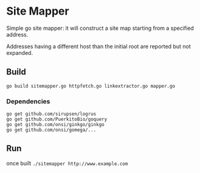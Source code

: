 # Site Mapper

Simple go site mapper: it will construct a site map starting from a specified address.

Addresses having a different host than the initial root are reported but not expanded.

## Build

`go build sitemapper.go httpfetch.go linkextractor.go mapper.go`

### Dependencies

```
go get github.com/sirupsen/logrus
go get github.com/PuerkitoBio/goquery
go get github.com/onsi/ginkgo/ginkgo
go get github.com/onsi/gomega/...
```
## Run

once built
`./sitemapper http://www.example.com`
